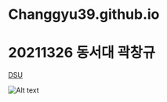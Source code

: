 # Changgyu39.github.io

20211326 동서대 곽창규
=============
[DSU](https://www.dongseo.ac.kr/kr/)

![Alt text](https://upload.wikimedia.org/wikipedia/commons/thumb/4/4b/La_Tour_Eiffel_vue_de_la_Tour_Saint-Jacques%2C_Paris_ao%C3%BBt_2014_%282%29.jpg/800px-La_Tour_Eiffel_vue_de_la_Tour_Saint-Jacques%2C_Paris_ao%C3%BBt_2014_%282%29.jpg)

